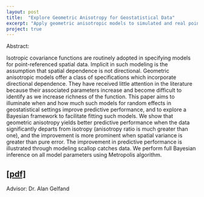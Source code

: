 ```yaml
---
layout: post
title:  "Explore Geometric Anisotropy for Geostatistical Data"
excerpt: "Apply geometric anisotropic models to simulated and real point referenced spatial datasets."
project: true
---
```


Abstract:

Isotropic covariance functions are routinely adopted in specifying models for point-referenced spatial data. Implicit in such modeling is the assumption that spatial dependence is not directional. Geometric anisotropic models offer a class of specifications which incorporate directional dependence. They have received little attention in the literature because their associated parameters increase and become difficult to identify as we increase richness of the function. This paper aims to illuminate when and how much such models for random effects in geostatistical settings improve predictive performance, and to explore a Bayesian framework to facilitate fitting such models. We show that geometric anisotropy yields better predictive performance when the data significantly departs from isotropy (anisotropy ratio is much greater than one), and the improvement is more prominent when spatial variance is greater than pure error. The improvement in predictive performance is illustrated through modeling scallop catches data. We perform full Bayesian inference on all model parameters using Metropolis algorithm.

## [[pdf]](http://angieshen6.github.io/website/assets/docs/Angie_Shen_Thesis.pdf)

Advisor: Dr. Alan Gelfand